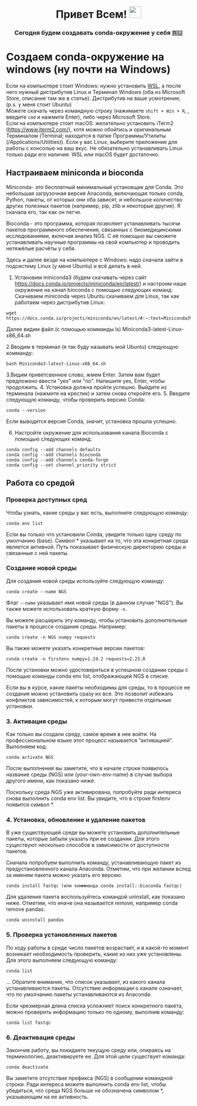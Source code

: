 
<h1 align="center">Привет Всем! </a> 
<img src="https://github.com/blackcater/blackcater/raw/main/images/Hi.gif" height="32"/></h1>
<h3 align="center">Сегодня будем создавать conda-окружение у себя 🇷🇺</h3>

# Создаем  conda-окружение на windows (ну почти на Windows)

Если на компьютере стоит Windows: нужно установить  [WSL](https://docs.microsoft.com/ru-ru/windows/wsl/install-win10), а после него нужный дистрибутив Linux и Терминал Windows (оба из Microsoft Store, описание там же в статье). Дистрибутив на ваше усмотрение; <br>
(p.s. у меня стоит Ubuntu) <br>
Можете скачать через командную строку (нажимаете `shift + Win + R`, , введите `cmd` и нажмите Enter), либо через Microsoft Store. <br>
Если на компьютере стоит macOS: желательно установить iTerm2 (https://www.iterm2.com/), хотя можно обойтись и оригинальным Терминалом (Terminal; находится в папке Программы/Утилиты (/Applications/Utilities)).
Если у вас Linux, выберите приложение для работы с консолью на ваш вкус. Не обязательно устанавливать Linux только ради его наличия. WSL или macOS будет достаточно.


## Настраиваем miniconda и bioconda

Miniconda- это бесплатный минимальный установщик для Conda. Это небольшая загрузочная версия Anaconda, включающая только conda, Python, пакеты, от которых они оба зависят, и небольшое количество других полезных пакетов (например, pip, zlib и некоторые другие). Я скачала его, так как он легче.

Bioconda - это программа, которая позволяет устанавливать тысячи пакетов программного обеспечения, связанных с биомедицинскими исследованиями, включая анализ NGS. С её помощью вы сможете устанавливать научные программы на свой компьютер и проводить нетяжёлые расчёты у себя. 

Здесь и далее везде на компьютере с Windows: надо сначала зайти в подсистему Linux (у меня Ubuntu) и всё делать в ней.
1. Установим miniconda3  (будем скачивать через сайт https://docs.conda.io/projects/miniconda/en/latest/) и настроим наше окружение на канал bioconda с помощью следующих команд:
Скачиваем miniconda через Ubuntu скачиваем для Linux, так как работаем через дистрибутив Linux:
```
wget https://docs.conda.io/projects/miniconda/en/latest/#:~:text=Miniconda3%20Linux%2064%2Dbit
```
Далее видим файл (с помощью комманды ls) Miniconda3-latest-Linux-x86_64.sh

2.Вводим в терминал (я так буду называть мой Ubuntu) следующую комманду:
```
bash Miniconda3-latest-Linux-x86_64.sh
```
3.Видим приветсвенное слово, жмем Enter. Затем вам будет предложено ввести "yes" или "no". Напишите yes, Enter, чтобы продолжить.
4. Установка должна пройти успешно. Выйдите из терминала (нажмите на крестик) и затем снова откройте его.
5. Введите следующую команду, чтобы проверить версию Conda:
```
conda --version
```
   Если выводится версия Conda, значит, установка прошла успешно.

6. Настройте окружение для использования канала Bioconda с помощью следующих команд:
```
conda config --add channels defaults
conda config --add channels bioconda
conda config --add channels conda-forge
conda config --set channel_priority strict
```

## Работа со средой
### Проверка доступных сред
Чтобы узнать, какие среды у вас есть, выполните следующую команду:
```
conda env list
```
Если вы только что установили Conda, увидите только одну среду по умолчанию (base).
Символ * указывает на то, что эта конкретная среда является активной. 
Путь показывает физическую директорию среды и связанные с ней пакеты. 

### Создание новой среды

Для создания новой среды используйте следующую команду:
```
conda create --name NGS
```
Флаг `--name` указывает имя новой среды (в данном случае "NGS"). Вы также можете использовать краткую форму `-n`.

Вы можете расширить эту команду, чтобы установить дополнительные пакеты в процессе создания среды. Например:
```
conda create -n NGS numpy requests
```
Вы также можете указать конкретные версии пакетов:
```
conda create -n firstenv numpy=1.19.2 requests=2.23.0
```

После установки можно удостовериться в успешном создании среды с помощью команды conda env list, отображающей NGS в списке. 

Если вы в курсе, какие пакеты необходимы для среды, то в процессе ее создания можно установить сразу их все. Это позволит избежать конфликтов зависимостей, к которым могут привести отдельные установки.  

### 3. Активация среды 
Как только вы создали среду, самое время в нее войти. На профессиональном языке этот процесс называется “активацией”. Выполняем код: 
```
conda activate NGS
```
После выполнения вы заметите, что в начале строки появилось название среды (NGS) или (your-own-env-name) в случае выбора другого имени, как показано ниже: 

Поскольку среда NGS уже активирована, попробуйте ради интереса снова выполнить conda env list. Вы увидите, что в строке firstenv появится символ *. 

### 4. Установка, обновление и удаление пакетов
В уже существующей среде вы можете установить дополнительные пакеты, которые забыли указать при ее создании. Для этого существуют несколько способов в зависимости от доступности пакетов. 

Сначала попробуем выполнить команду, устанавливающую пакет из предустановленного канала Anaconda. Отметим, что при желании вслед за именем пакета можно указать его версию. 
```
conda install fastqc (или коммманда conda install::bioconda fastqc)
```
Для удаления пакета воспользуйтесь командой uninstall, как показано ниже. Отметим, что иначе она называется remove, например conda remove pandas.
```
conda uninstall pandas
```
### 5. Проверка установленных пакетов 
По ходу работы в среде число пакетов возрастает, и в какой-то момент возникает необходимость проверить, какие из них уже установлены. Для этого выполняем следующую команду: 
```
conda list
```

...
Обратите внимание, что список указывает, из какого канала устанавливаются пакеты.  Отсутствие информации о канале означает, что по умолчанию пакеты устанавливаются из Anaconda. 

Если чрезмерная длина списка усложняет поиск конкретного пакета, можно проверить информацию только по одному, выполнив команду: 
```
conda list fastqc
```
### 6. Деактивация среды 
Закончив работу, вы покидаете текущую среду или, опираясь на терминологию, деактивируете ее. Для этой цели существует команда: 
```
conda deactivate
```
Вы заметите отсутствие префикса (NGS) в сообщении командной строки. Ради интереса можете выполнить conda env list, чтобы убедиться, что среда NGS больше не обозначена символом *, указывающим на ее активность.  







